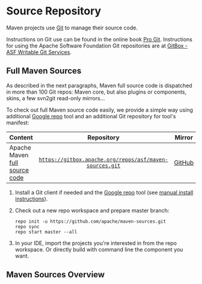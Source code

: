 <!--
Licensed to the Apache Software Foundation (ASF) under one
or more contributor license agreements.  See the NOTICE file
distributed with this work for additional information
regarding copyright ownership.  The ASF licenses this file
to you under the Apache License, Version 2.0 (the
"License"); you may not use this file except in compliance
with the License.  You may obtain a copy of the License at

http://www.apache.org/licenses/LICENSE-2.0

Unless required by applicable law or agreed to in writing,
software distributed under the License is distributed on an
"AS IS" BASIS, WITHOUT WARRANTIES OR CONDITIONS OF ANY
KIND, either express or implied.  See the License for the
specific language governing permissions and limitations
under the License.
-->

<head>
<meta name="author" content="Benjamin Bentmann" />
<title>Source Repository</title>
</head>

# Source Repository

Maven projects use [Git](http://git-scm.com/) to manage their source code.

Instructions on Git use can be found in the online book [Pro Git](http://git-scm.com/book/).
Instructions for using the Apache Software Foundation Git repositories are
at [GitBox - ASF Writable Git Services](https://git-wip-us.apache.org).

## Full Maven Sources

As described in the next paragraphs, Maven full source code is dispatched in more than 100 Git repos: Maven core, but
also plugins or components, skins, a few svn2git read-only mirrors...

To check out full Maven source code easily, we provide a simple way using
additional [Google repo](https://android.googlesource.com/tools/repo) tool and an additional Git repository for tool's
manifest:

| Content                                                                                          |                                                    Repository                                                    |                       Mirror                       |
|:-------------------------------------------------------------------------------------------------|:----------------------------------------------------------------------------------------------------------------:|:--------------------------------------------------:|
| Apache Maven [full source code](https://github.com/apache/maven-sources/blob/master/default.xml) | [`https://gitbox.apache.org/repos/asf/maven-sources.git`](https://gitbox.apache.org/repos/asf/maven-sources.git) | [GitHub](https://github.com/apache/maven-sources/) |

1. Install a Git client if needed and the [Google repo](https://android.googlesource.com/tools/repo) tool
   (see [manual install instructions](https://android.googlesource.com/tools/repo#install)).
2. Check out a new repo workspace and prepare master branch:

   ```
   repo init -u https://github.com/apache/maven-sources.git
   repo sync
   repo start master --all
   ```
3. In your IDE, import the projects you're interested in from the repo workspace.
   Or directly build with command line the component you want.

## Maven Sources Overview

<p>
   <object type="image/svg+xml" data="maven-sources/site.svg"/>
</p>
<p>
   <object type="image/svg+xml" data="maven-sources/core.svg"/>
</p>
<p>
   <object type="image/svg+xml" data="maven-sources/plugins.svg"/>
</p>
<p>
   <object type="image/svg+xml" data="maven-sources/doxia.svg"/>
</p>
<p>
   <object type="image/svg+xml" data="maven-sources/misc.svg"/>
</p>
<p>
   <object type="image/svg+xml" data="maven-sources/shared.svg"/>
</p>
<p>
   <object type="image/svg+xml" data="maven-sources/plexus.svg"/>
</p>

Each component has its own Jira project or component for issue tracking: see
the [Issue Management report](/issue-management.html) to get a summary.

## Maven Site

The sources for this site are available in a distinct Git repository.

| Content                |                                                 Repository                                                 | Mirror                                          |                            Issues                             |
|:-----------------------|:----------------------------------------------------------------------------------------------------------:|:------------------------------------------------|:-------------------------------------------------------------:|
| [Apache Maven Site](/) | [`https://gitbox.apache.org/repos/asf/maven-site.git`](https://gitbox.apache.org/repos/asf/maven-site.git) | [GitHub](https://github.com/apache/maven-site/) | [GitHub Issues](https://github.com/apache/maven-site/issues/) |

*Note*: If you want to submit small site amendments, for example correct a spelling mistake, you don't have to install Git locally.
You can simply hit the "Edit" ![Edit button](../images/accessories-text-editor.png "Edit button") button after the page's title in the breadcrumb section on the top of the page.
This will open the page's source file on GitHub, where you can edit it and easily open a pull request containing your change.

## Maven Core

The Git repository for [Maven](/ref/current/) contains a master branch which is the current development version.
There is also a branch for maven-2.2.X or maven-3.0.x.
In addition, the [integration tests for the Maven core](/core-its/) have their own repository.

| Content                                                                        | Repository                                                                                                                                   |                              Mirror                              |                                Issues                                |
|:-------------------------------------------------------------------------------|:---------------------------------------------------------------------------------------------------------------------------------------------|:----------------------------------------------------------------:|:--------------------------------------------------------------------:|
| [Apache Maven](/ref/current/)                                                  | [`https://gitbox.apache.org/repos/asf/maven.git`](https://gitbox.apache.org/repos/asf/maven.git)                                             |            [GitHub](https://github.com/apache/maven/)            |       [JIRA MNG](https://issues.apache.org/jira/projects/MNG/)       |
| [Apache Maven Core ITs](/core-its/)                                            | [`https://gitbox.apache.org/repos/asf/maven-integration-testing.git`](https://gitbox.apache.org/repos/asf/maven-integration-testing.git)     |  [GitHub](https://github.com/apache/maven-integration-testing/)  |                                 N/A                                  |
| [Apache Maven Build Cache Extension](/extensions/maven-build-cache-extension/) | [`https://gitbox.apache.org/repos/asf/maven-build-cache-extension.git`](https://gitbox.apache.org/repos/asf/maven-build-cache-extension.git) | [GitHub](https://github.com/apache/maven-build-cache-extension/) |   [JIRA MNG](https://issues.apache.org/jira/projects/MBUILDCACHE/)   |
| [Apache Maven Daemon](https://github.com/apache/maven-mvnd)                    | [`https://gitbox.apache.org/repos/asf/maven-mvnd.git`](https://gitbox.apache.org/repos/asf/maven-mvnd.git)                                   |         [GitHub](https://github.com/apache/maven-mvnd/)          |     [GitHub Issues](https://github.com/apache/maven-mvnd/issues)     |
| [Apache Maven Resolver](/resolver/)                                            | [`https://gitbox.apache.org/repos/asf/maven-resolver.git`](https://gitbox.apache.org/repos/asf/maven-resolver.git)                           |       [GitHub](https://github.com/apache/maven-resolver/)        | [JIRA MRESOLVER](https://issues.apache.org/jira/projects/MRESOLVER/) |
| [Apache Maven Resolver Ant Tasks](/resolver-ant-tasks/)                        | [`https://gitbox.apache.org/repos/asf/maven-resolver-ant-tasks.git`](https://gitbox.apache.org/repos/asf/maven-resolver-ant-tasks.git)       |  [GitHub](https://github.com/apache/maven-resolver-ant-tasks/)   | [JIRA MRESOLVER](https://issues.apache.org/jira/projects/MRESOLVER/) |
| [Apache Maven Wrapper](/wrapper/)                                              | [`https://gitbox.apache.org/repos/asf/maven-wrapper.git`](https://gitbox.apache.org/repos/asf/maven-wrapper.git)                             |        [GitHub](https://github.com/apache/maven-wrapper/)        |    [JIRA MNG](https://issues.apache.org/jira/projects/MWRAPPER/)     |

## Other Components

The source repositories for the various plugins are in Git, listed in the documentation of the respective plugin,
reachable via the [plugin index](/plugins/index.html).
There are also many shared components and subsystems with their own source repositories, mainly in Git, some in
Subversion.

### Components in Git

The components in Git are shown in the following table.

| Content                                                                                                                             | Repository                                                                                                                             |                            Mirror                             |                                 Issues                                  |
|:------------------------------------------------------------------------------------------------------------------------------------|:---------------------------------------------------------------------------------------------------------------------------------------|:-------------------------------------------------------------:|:-----------------------------------------------------------------------:|
| [Apache Maven Archetype](/archetype/)                                                                                               | [`https://gitbox.apache.org/repos/asf/maven-archetype.git`](https://gitbox.apache.org/repos/asf/maven-archetype.git)                   |     [GitHub](https://github.com/apache/maven-archetype/)      |    [GitHub Issues](https://github.com/apache/maven-archetype/issues)    |
| [Apache Maven Archetypes](/archetypes/)                                                                                             | [`https://gitbox.apache.org/repos/asf/maven-archetypes.git`](https://gitbox.apache.org/repos/asf/maven-archetypes.git)                 |     [GitHub](https://github.com/apache/maven-archetypes/)     | [JIRA MARCHETYPES](https://issues.apache.org/jira/projects/MARCHETYPES) |
| [Apache Maven Artifact Resolver](/resolver/)                                                                                        | [`https://gitbox.apache.org/repos/asf/maven-resolver.git`](https://gitbox.apache.org/repos/asf/maven-resolver.git)                     |      [GitHub](https://github.com/apache/maven-resolver/)      |  [JIRA MRESOLVER](https://issues.apache.org/jira/projects/MRESOLVER/)   |
| [Apache Maven Artifact Resolver Ant Tasks](/resolver-ant-tasks/)                                                                    | [`https://gitbox.apache.org/repos/asf/maven-resolver-ant-tasks.git`](https://gitbox.apache.org/repos/asf/maven-resolver-ant-tasks.git) | [GitHub](https://github.com/apache/maven-resolver-ant-tasks/) |  [JIRA MRESOLVER](https://issues.apache.org/jira/projects/MRESOLVER/)   |
| [Apache Maven Distribution Checking Tool](https://ci-maven.apache.org/job/Maven/job/maven-box/job/maven-dist-tool/job/master/site/) | [`https://gitbox.apache.org/repos/asf/maven-dist-tool.git`](https://gitbox.apache.org/repos/asf/maven-dist-tool.git)                   |     [GitHub](https://github.com/apache/maven-dist-tool/)      |    [GitHub Issues](https://github.com/apache/maven-dist-tool/issues)    |
| [Apache Maven Enforcer](/enforcer/)                                                                                                 | [`https://gitbox.apache.org/repos/asf/maven-enforcer.git`](https://gitbox.apache.org/repos/asf/maven-enforcer.git)                     |      [GitHub](https://github.com/apache/maven-enforcer/)      |  [JIRA MENFORCER](https://issues.apache.org/jira/projects/MENFORCER/)   |
| [Apache Maven JXR](/jxr/)                                                                                                           | [`https://gitbox.apache.org/repos/asf/maven-jxr.git`](https://gitbox.apache.org/repos/asf/maven-jxr.git)                               |        [GitHub](https://github.com/apache/maven-jxr/)         |        [JIRA JXR](https://issues.apache.org/jira/projects/JXR/)         |
| [Apache Maven Indexer](/maven-indexer/)                                                                                             | [`https://gitbox.apache.org/repos/asf/maven-indexer.git`](https://gitbox.apache.org/repos/asf/maven-indexer.git)                       |      [GitHub](https://github.com/apache/maven-indexer/)       |   [JIRA MINDEXER](https://issues.apache.org/jira/projects/MINDEXER/)    |
| [Apache Maven Plugin Testing](/plugin-testing/)                                                                                     | [`https://gitbox.apache.org/repos/asf/maven-plugin-testing.git`](https://gitbox.apache.org/repos/asf/maven-plugin-testing.git)         |   [GitHub](https://github.com/apache/maven-plugin-testing/)   | [GitHub Issues](https://github.com/apache/maven-plugin-testing/issues)  |
| [Apache Maven Plugin Tools](/plugin-tools/)                                                                                         | [`https://gitbox.apache.org/repos/asf/maven-plugin-tools.git`](https://gitbox.apache.org/repos/asf/maven-plugin-tools.git)             |    [GitHub](https://github.com/apache/maven-plugin-tools/)    |    [JIRA MPLUGIN](https://issues.apache.org/jira/projects/MPLUGIN/)     |
| [Apache Maven Release](/maven-release/) (Release api and plugin)                                                                    | [`https://gitbox.apache.org/repos/asf/maven-release.git`](https://gitbox.apache.org/repos/asf/maven-release.git)                       |      [GitHub](https://github.com/apache/maven-release/)       |   [JIRA MRELEASE](https://issues.apache.org/jira/projects/MRELEASE/)    |
| [Apache Maven SCM](/scm/)                                                                                                           | [`https://gitbox.apache.org/repos/asf/maven-scm.git`](https://gitbox.apache.org/repos/asf/maven-scm.git)                               |        [GitHub](https://github.com/apache/maven-scm/)         |        [JIRA SCM](https://issues.apache.org/jira/projects/SCM/)         |
| [Apache Maven Surefire](/surefire/)                                                                                                 | [`https://gitbox.apache.org/repos/asf/maven-surefire.git`](https://gitbox.apache.org/repos/asf/maven-surefire.git)                     |      [GitHub](https://github.com/apache/maven-surefire/)      |    [GitHub Issues](https://github.com/apache/maven-surefire/issues)     |
| [Apache Maven Wagon](/wagon/)                                                                                                       | [`https://gitbox.apache.org/repos/asf/maven-wagon.git`](https://gitbox.apache.org/repos/asf/maven-wagon.git)                           |       [GitHub](https://github.com/apache/maven-wagon/)        |      [JIRA WAGON](https://issues.apache.org/jira/projects/WAGON/)       |

#### Plugins

| Content                                                                                 | Repository                                                                                                                                               |                                 Mirror                                 |                                       Issues                                        |
|:----------------------------------------------------------------------------------------|:---------------------------------------------------------------------------------------------------------------------------------------------------------|:----------------------------------------------------------------------:|:-----------------------------------------------------------------------------------:|
| [Apache Maven ACR Plugin](/plugins/maven-acr-plugin/)                                   | [`https://gitbox.apache.org/repos/asf/maven-acr-plugin.git`](https://gitbox.apache.org/repos/asf/maven-acr-plugin.git)                                   |         [GitHub](https://github.com/apache/maven-acr-plugin/)          |         [GitHub Issues](https://github.com/apache/maven-acr-plugin/issues)          |
| [Apache Maven AntRun Plugin](/plugins/maven-antrun-plugin/)                             | [`https://gitbox.apache.org/repos/asf/maven-antrun-plugin.git`](https://gitbox.apache.org/repos/asf/maven-antrun-plugin.git)                             |        [GitHub](https://github.com/apache/maven-antrun-plugin/)        |           [JIRA MANTRUN](https://issues.apache.org/jira/projects/MANTRUN)           |
| [Apache Maven Assembly Plugin](/plugins/maven-assembly-plugin/)                         | [`https://gitbox.apache.org/repos/asf/maven-assembly-plugin.git`](https://gitbox.apache.org/repos/asf/maven-assembly-plugin.git)                         |       [GitHub](https://github.com/apache/maven-assembly-plugin/)       |         [JIRA MASSEMBLY](https://issues.apache.org/jira/projects/MASSEMBLY)         |
| [Apache Maven Changelog Plugin](/plugins/maven-changelog-plugin/)                       | [`https://gitbox.apache.org/repos/asf/maven-changelog-plugin.git`](https://gitbox.apache.org/repos/asf/maven-changelog-plugin.git)                       |      [GitHub](https://github.com/apache/maven-changelog-plugin/)       |      [GitHub Issues](https://github.com/apache/maven-changelog-plugin/issues)       |
| [Apache Maven Changes Plugin](/plugins/maven-changes-plugin/)                           | [`https://gitbox.apache.org/repos/asf/maven-changes-plugin.git`](https://gitbox.apache.org/repos/asf/maven-changes-plugin.git)                           |       [GitHub](https://github.com/apache/maven-changes-plugin/)        |       [GitHub Issues](https://github.com/apache/maven-changes-plugin/issues)        |
| [Apache Maven Checkstyle Plugin](/plugins/maven-checkstyle-plugin/)                     | [`https://gitbox.apache.org/repos/asf/maven-checkstyle-plugin.git`](https://gitbox.apache.org/repos/asf/maven-checkstyle-plugin.git)                     |      [GitHub](https://github.com/apache/maven-checkstyle-plugin/)      |      [GitHub Issues](https://github.com/apache/maven-checkstyle-plugin/issues)      |
| [Apache Maven Clean Plugin](/plugins/maven-clean-plugin/)                               | [`https://gitbox.apache.org/repos/asf/maven-clean-plugin.git`](https://gitbox.apache.org/repos/asf/maven-clean-plugin.git)                               |        [GitHub](https://github.com/apache/maven-clean-plugin/)         |        [GitHub Issues](https://github.com/apache/maven-clean-plugin/issues)         |
| [Apache Maven Compiler Plugin](/plugins/maven-compiler-plugin/)                         | [`https://gitbox.apache.org/repos/asf/maven-compiler-plugin.git`](https://gitbox.apache.org/repos/asf/maven-compiler-plugin.git)                         |       [GitHub](https://github.com/apache/maven-compiler-plugin/)       |       [GitHub Issues](https://github.com/apache/maven-compiler-plugin/issues)       |
| [Apache Maven Dependency Plugin](/plugins/maven-dependency-plugin/)                     | [`https://gitbox.apache.org/repos/asf/maven-dependency-plugin.git`](https://gitbox.apache.org/repos/asf/maven-dependency-plugin.git)                     |      [GitHub](https://github.com/apache/maven-dependency-plugin/)      |      [GitHub Issues](https://github.com/apache/maven-dependency-plugin/issues)      |
| [Apache Maven Deploy Plugin](/plugins/maven-deploy-plugin/)                             | [`https://gitbox.apache.org/repos/asf/maven-deploy-plugin.git`](https://gitbox.apache.org/repos/asf/maven-deploy-plugin.git)                             |        [GitHub](https://github.com/apache/maven-deploy-plugin/)        |        [GitHub Issues](https://github.com/apache/maven-deploy-plugin/issues)        |
| [Apache Maven DOAP Plugin](/plugins/maven-doap-plugin/)                                 | [`https://gitbox.apache.org/repos/asf/maven-doap-plugin.git`](https://gitbox.apache.org/repos/asf/maven-doap-plugin.git)                                 |         [GitHub](https://github.com/apache/maven-doap-plugin/)         |         [GitHub Issues](https://github.com/apache/maven-doap-plugin/issues)         |
| [Apache Maven EAR Plugin](/plugins/maven-ear-plugin/)                                   | [`https://gitbox.apache.org/repos/asf/maven-ear-plugin.git`](https://gitbox.apache.org/repos/asf/maven-ear-plugin.git)                                   |         [GitHub](https://github.com/apache/maven-ear-plugin/)          |         [GitHub Issues](https://github.com/apache/maven-ear-plugin/issues)          |
| [Apache Maven EJB Plugin](/plugins/maven-ejb-plugin/)                                   | [`https://gitbox.apache.org/repos/asf/maven-ejb-plugin.git`](https://gitbox.apache.org/repos/asf/maven-ejb-plugin.git)                                   |         [GitHub](https://github.com/apache/maven-ejb-plugin/)          |         [GitHub Issues](https://github.com/apache/maven-ejb-plugin/issues)          |
| [Apache Maven GPG Plugin](/plugins/maven-gpg-plugin/)                                   | [`https://gitbox.apache.org/repos/asf/maven-gpg-plugin.git`](https://gitbox.apache.org/repos/asf/maven-gpg-plugin.git)                                   |         [GitHub](https://github.com/apache/maven-gpg-plugin/)          |              [JIRA MGPG](https://issues.apache.org/jira/projects/MGPG)              |
| [Apache Maven Help Plugin](/plugins/maven-help-plugin/)                                 | [`https://gitbox.apache.org/repos/asf/maven-help-plugin.git`](https://gitbox.apache.org/repos/asf/maven-help-plugin.git)                                 |         [GitHub](https://github.com/apache/maven-help-plugin/)         |               [JIRA MPH](https://issues.apache.org/jira/projects/MPH)               |
| [Apache Maven Install Plugin](/plugins/maven-install-plugin/)                           | [`https://gitbox.apache.org/repos/asf/maven-install-plugin.git`](https://gitbox.apache.org/repos/asf/maven-install-plugin.git)                           |       [GitHub](https://github.com/apache/maven-install-plugin/)        |       [GitHub Issues](https://github.com/apache/maven-install-plugin/isuess)        |
| [Apache Maven Invoker Plugin](/plugins/maven-invoker-plugin/)                           | [`https://gitbox.apache.org/repos/asf/maven-invoker-plugin.git`](https://gitbox.apache.org/repos/asf/maven-invoker-plugin.git)                           |       [GitHub](https://github.com/apache/maven-invoker-plugin/)        |          [JIRA MINVOKER](https://issues.apache.org/jira/projects/MINVOKER)          |
| [Apache Maven JAR Plugin](/plugins/maven-jar-plugin/)                                   | [`https://gitbox.apache.org/repos/asf/maven-jar-plugin.git`](https://gitbox.apache.org/repos/asf/maven-jar-plugin.git)                                   |         [GitHub](https://github.com/apache/maven-jar-plugin/)          |         [GitHub Issues](https://github.com/apache/maven-jar-plugin/issues)          |
| [Apache Maven Jarsigner Plugin](/plugins/maven-jarsigner-plugin/)                       | [`https://gitbox.apache.org/repos/asf/maven-jarsigner-plugin.git`](https://gitbox.apache.org/repos/asf/maven-jarsigner-plugin.git)                       |      [GitHub](https://github.com/apache/maven-jarsigner-plugin/)       |        [JIRA MJARSIGNER](https://issues.apache.org/jira/projects/MJARSIGNER)        |
| [Apache Maven Javadoc Plugin](/plugins/maven-javadoc-plugin/)                           | [`https://gitbox.apache.org/repos/asf/maven-javadoc-plugin.git`](https://gitbox.apache.org/repos/asf/maven-javadoc-plugin.git)                           |       [GitHub](https://github.com/apache/maven-javadoc-plugin/)        |       [GitHub Issues](https://github.com/apache/maven-javadoc-plugin/issues)        |
| [Apache Maven JDepRScan Plugin](/plugins/maven-jdeprscan-plugin/)                       | [`https://gitbox.apache.org/repos/asf/maven-jdeprscan-plugin.git`](https://gitbox.apache.org/repos/asf/maven-jdeprscan-plugin.git)                       |      [GitHub](https://github.com/apache/maven-jdeprscan-plugin/)       |        [JIRA MJDEPRSCAN](https://issues.apache.org/jira/projects/MJDEPRSCAN)        |
| [Apache Maven JDeps Plugin](/plugins/maven-jdeps-plugin/)                               | [`https://gitbox.apache.org/repos/asf/maven-jdeps-plugin.git`](https://gitbox.apache.org/repos/asf/maven-jdeps-plugin.git)                               |        [GitHub](https://github.com/apache/maven-jdeps-plugin/)         |            [JIRA MJDEPS](https://issues.apache.org/jira/projects/MJDEPS)            |
| [Apache Maven JLink Plugin](/plugins/maven-jlink-plugin/)                               | [`https://gitbox.apache.org/repos/asf/maven-jlink-plugin.git`](https://gitbox.apache.org/repos/asf/maven-jlink-plugin.git)                               |        [GitHub](https://github.com/apache/maven-jlink-plugin/)         |        [GitHub Issues](https://github.com/apache/maven-jlink-plugin/issues)         |
| [Apache Maven JMod Plugin](/plugins/maven-jmod-plugin/)                                 | [`https://gitbox.apache.org/repos/asf/maven-jmod-plugin.git`](https://gitbox.apache.org/repos/asf/maven-jmod-plugin.git)                                 |         [GitHub](https://github.com/apache/maven-jmod-plugin/)         |         [GitHub Issues](https://github.com/apache/maven-jmod-plugin/issues)         |
| [Apache Maven Linkcheck Plugin](/plugins/maven-linkcheck-plugin/)                       | [`https://gitbox.apache.org/repos/asf/maven-linkcheck-plugin.git`](https://gitbox.apache.org/repos/asf/maven-linkcheck-plugin.git)                       |      [GitHub](https://github.com/apache/maven-linkcheck-plugin/)       |        [JIRA MLINKCHECK](https://issues.apache.org/jira/projects/MLINKCHECK)        |
| [Apache Maven PMD Plugin](/plugins/maven-pmd-plugin/)                                   | [`https://gitbox.apache.org/repos/asf/maven-pmd-plugin.git`](https://gitbox.apache.org/repos/asf/maven-pmd-plugin.git)                                   |         [GitHub](https://github.com/apache/maven-pmd-plugin/)          |         [GitHub Issues](https://github.com/apache/maven-pmd-plugin/issues)          |
| [Apache Maven Project Info Reports Plugin](/plugins/maven-project-info-reports-plugin/) | [`https://gitbox.apache.org/repos/asf/maven-project-info-reports-plugin.git`](https://gitbox.apache.org/repos/asf/maven-project-info-reports-plugin.git) | [GitHub](https://github.com/apache/maven-project-info-reports-plugin/) | [GitHub Issues](https://github.com/apache/maven-project-info-reports-plugin/issues) |
| [Apache Maven RAR Plugin](/plugins/maven-rar-plugin/)                                   | [`https://gitbox.apache.org/repos/asf/maven-rar-plugin.git`](https://gitbox.apache.org/repos/asf/maven-rar-plugin.git)                                   |         [GitHub](https://github.com/apache/maven-rar-plugin/)          |         [GitHub Issues](https://github.com/apache/maven-rar-plugin/issues)          |
| [Apache Maven Remote Resources Plugin](/plugins/maven-remote-resources-plugin/)         | [`https://gitbox.apache.org/repos/asf/maven-remote-resources-plugin.git`](https://gitbox.apache.org/repos/asf/maven-remote-resources-plugin.git)         |   [GitHub](https://github.com/apache/maven-remote-resources-plugin/)   |       [JIRA MRRESOURCES](https://issues.apache.org/jira/projects/MRRESOURCES)       |
| [Apache Maven Resources Plugin](/plugins/maven-resources-plugin/)                       | [`https://gitbox.apache.org/repos/asf/maven-resources-plugin.git`](https://gitbox.apache.org/repos/asf/maven-resources-plugin.git)                       |      [GitHub](https://github.com/apache/maven-resources-plugin/)       |      [GitHub Issues](https://github.com/apache/maven-resources-plugin/issues)       |
| [Apache Maven SCM Publish Plugin](/plugins/maven-scm-publish-plugin/)                   | [`https://gitbox.apache.org/repos/asf/maven-scm-publish-plugin.git`](https://gitbox.apache.org/repos/asf/maven-scm-publish-plugin.git)                   |     [GitHub](https://github.com/apache/maven-scm-publish-plugin/)      |               [JIRA SCM](https://issues.apache.org/jira/projects/SCM)               |
| [Apache Maven Scripting Plugin](/plugins/maven-scripting-plugin/)                       | [`https://gitbox.apache.org/repos/asf/maven-scripting-plugin.git`](https://gitbox.apache.org/repos/asf/maven-scripting-plugin.git)                       |      [GitHub](https://github.com/apache/maven-scripting-plugin/)       |        [JIRA MSCRIPTING](https://issues.apache.org/jira/projects/MSCRIPTING)        |
| [Apache Maven Shade Plugin](/plugins/maven-shade-plugin/)                               | [`https://gitbox.apache.org/repos/asf/maven-shade-plugin.git`](https://gitbox.apache.org/repos/asf/maven-shade-plugin.git)                               |        [GitHub](https://github.com/apache/maven-shade-plugin/)         |        [GitHub Issues](https://github.com/apache/maven-shade-plugin/issues)         |
| [Apache Maven Site Plugin](/plugins/maven-site-plugin/)                                 | [`https://gitbox.apache.org/repos/asf/maven-site-plugin.git`](https://gitbox.apache.org/repos/asf/maven-site-plugin.git)                                 |         [GitHub](https://github.com/apache/maven-site-plugin/)         |         [GitHub Issues](https://github.com/apache/maven-site-plugin/issues)         |
| [Apache Maven Source Plugin](/plugins/maven-source-plugin/)                             | [`https://gitbox.apache.org/repos/asf/maven-source-plugin.git`](https://gitbox.apache.org/repos/asf/maven-source-plugin.git)                             |        [GitHub](https://github.com/apache/maven-source-plugin/)        |        [GitHub Issues](https://github.com/apache/maven-source-plugin/issues)        |
| [Apache Maven Stage Plugin](/plugins/maven-stage-plugin/)                               | [`https://gitbox.apache.org/repos/asf/maven-stage-plugin.git`](https://gitbox.apache.org/repos/asf/maven-stage-plugin.git)                               |        [GitHub](https://github.com/apache/maven-stage-plugin/)         |            [JIRA MSTAGE](https://issues.apache.org/jira/projects/MSTAGE)            |
| [Apache Maven Toolchains Plugin](/plugins/maven-toolchains-plugin/)                     | [`https://gitbox.apache.org/repos/asf/maven-toolchains-plugin.git`](https://gitbox.apache.org/repos/asf/maven-toolchains-plugin.git)                     |      [GitHub](https://github.com/apache/maven-toolchains-plugin/)      |       [JIRA MTOOLCHAINS](https://issues.apache.org/jira/projects/MTOOLCHAINS)       |
| [Apache Maven Verifier Plugin](/plugins/maven-verifier-plugin/)                         | [`https://gitbox.apache.org/repos/asf/maven-verifier-plugin.git`](https://gitbox.apache.org/repos/asf/maven-verifier-plugin.git)                         |       [GitHub](https://github.com/apache/maven-verifier-plugin/)       |       [GitHub Issues](https://github.com/apache/maven-verifier-plugin/issues)       |
| [Apache Maven WAR Plugin](/plugins/maven-war-plugin/)                                   | [`https://gitbox.apache.org/repos/asf/maven-war-plugin.git`](https://gitbox.apache.org/repos/asf/maven-war-plugin.git)                                   |         [GitHub](https://github.com/apache/maven-war-plugin/)          |         [GitHub Issues](https://github.com/apache/maven-war-plugin/issues)          |

#### Parent POMs

| Content                                              | Repository                                                                                                                         |                           Mirror                            |                                  Issues                                  |
|:-----------------------------------------------------|:-----------------------------------------------------------------------------------------------------------------------------------|:-----------------------------------------------------------:|:------------------------------------------------------------------------:|
| [Apache Parent POM](/pom/asf/)                       | [`https://gitbox.apache.org/repos/asf/maven-apache-parent.git`](https://gitbox.apache.org/repos/asf/maven-apache-parent.git)       |  [GitHub](https://github.com/apache/maven-apache-parent/)   |  [GitHub Issues](https://github.com/apache/maven-apache-parent/issues)   |
| [Apache Maven Parent POMs](/pom/maven/)              | [`https://gitbox.apache.org/repos/asf/maven-parent.git`](https://gitbox.apache.org/repos/asf/maven-parent.git)                     |      [GitHub](https://github.com/apache/maven-parent/)      |      [GitHub Issues](https://github.com/apache/maven-parent/issues)      |
| [Apache Resource Bundles](/apache-resource-bundles/) | [`https://gitbox.apache.org/repos/asf/maven-apache-resources.git`](https://gitbox.apache.org/repos/asf/maven-apache-resources.git) | [GitHub](https://github.com/apache/maven-apache-resources/) | [GitHub Issues](https://github.com/apache/maven-apache-resources/issues) |

#### Shared Components

| Content                                                                       | Repository                                                                                                                                       |                               Mirror                               |                                   Issues                                    |
|:------------------------------------------------------------------------------|:-------------------------------------------------------------------------------------------------------------------------------------------------|:------------------------------------------------------------------:|:---------------------------------------------------------------------------:|
| [Apache Maven Archiver](/shared/maven-archiver/)                              | [`https://gitbox.apache.org/repos/asf/maven-archiver.git`](https://gitbox.apache.org/repos/asf/maven-archiver.git)                               |        [GitHub](https://github.com/apache/maven-archiver/)         |       [JIRA MSHARED](https://issues.apache.org/jira/projects/MSHARED)       |
| [Apache Maven Artifact Resolver](/shared/maven-artifact-resolver/)            | [`https://gitbox.apache.org/repos/asf/maven-artifact-resolver.git`](https://gitbox.apache.org/repos/asf/maven-artifact-resolver.git)             |    [GitHub](https://github.com/apache/maven-artifact-resolver/)    |     [JIRA MRESOLVER](https://issues.apache.org/jira/projects/MRESOLVER)     |
| [Apache Maven Artifact Transfer](/shared/maven-artifact-transfer/)            | [`https://gitbox.apache.org/repos/asf/maven-artifact-transfer.git`](https://gitbox.apache.org/repos/asf/maven-artifact-transfer.git)             |    [GitHub](https://github.com/apache/maven-artifact-transfer/)    |       [JIRA MSHARED](https://issues.apache.org/jira/projects/MSHARED)       |
| [Apache MavenCommon Artifact Filters](/shared/maven-common-artifact-filters/) | [`https://gitbox.apache.org/repos/asf/maven-common-artifact-filters.git`](https://gitbox.apache.org/repos/asf/maven-common-artifact-filters.git) | [GitHub](https://github.com/apache/maven-common-artifact-filters/) |       [JIRA MSHARED](https://issues.apache.org/jira/projects/MSHARED)       |
| [Apache Maven Dependency Analyzer](/shared/maven-dependency-analyzer/)        | [`https://gitbox.apache.org/repos/asf/maven-dependency-analyzer.git`](https://gitbox.apache.org/repos/asf/maven-dependency-analyzer.git)         |   [GitHub](https://github.com/apache/maven-dependency-analyzer/)   | [GitHub Issues](https://github.com/apache/maven-dependency-analyzer/issues) |
| [Apache Maven Dependency Tree](/shared/maven-dependency-tree/)                | [`https://gitbox.apache.org/repos/asf/maven-dependency-tree.git`](https://gitbox.apache.org/repos/asf/maven-dependency-tree.git)                 |     [GitHub](https://github.com/apache/maven-dependency-tree/)     |       [JIRA MSHARED](https://issues.apache.org/jira/projects/MSHARED)       |
| [Apache Maven Filtering](/shared/maven-filtering/)                            | [`https://gitbox.apache.org/repos/asf/maven-filtering.git`](https://gitbox.apache.org/repos/asf/maven-filtering.git)                             |        [GitHub](https://github.com/apache/maven-filtering/)        |       [JIRA MSHARED](https://issues.apache.org/jira/projects/MSHARED)       |
| [Apache Maven Invoker](/shared/maven-invoker/)                                | [`https://gitbox.apache.org/repos/asf/maven-invoker.git`](https://gitbox.apache.org/repos/asf/maven-invoker.git)                                 |         [GitHub](https://github.com/apache/maven-invoker/)         |       [JIRA MSHARED](https://issues.apache.org/jira/projects/MSHARED)       |
| [Apache Maven Jarsigner](/shared/maven-jarsigner/)                            | [`https://gitbox.apache.org/repos/asf/maven-jarsigner.git`](https://gitbox.apache.org/repos/asf/maven-jarsigner.git)                             |        [GitHub](https://github.com/apache/maven-jarsigner/)        |       [JIRA MSHARED](https://issues.apache.org/jira/projects/MSHARED)       |
| [Apache Maven Mapping](/shared/maven-mapping/)                                | [`https://gitbox.apache.org/repos/asf/maven-mapping.git`](https://gitbox.apache.org/repos/asf/maven-mapping.git)                                 |         [GitHub](https://github.com/apache/maven-mapping/)         |       [JIRA MSHARED](https://issues.apache.org/jira/projects/MSHARED)       |
| [Apache Maven Project Utils](/shared/maven-project-utils/)                    | [`https://gitbox.apache.org/repos/asf/maven-project-utils.git`](https://gitbox.apache.org/repos/asf/maven-project-utils.git)                     |      [GitHub](https://github.com/apache/maven-project-utils/)      |       [JIRA MSHARED](https://issues.apache.org/jira/projects/MSHARED)       |
| [Apache Maven Reporting API](/shared/maven-reporting-api/)                    | [`https://gitbox.apache.org/repos/asf/maven-reporting-api.git`](https://gitbox.apache.org/repos/asf/maven-reporting-api.git)                     |      [GitHub](https://github.com/apache/maven-reporting-api/)      |       [JIRA MSHARED](https://issues.apache.org/jira/projects/MSHARED)       |
| [Apache Maven Reporting Executor](/shared/maven-reporting-exec/)              | [`https://gitbox.apache.org/repos/asf/maven-reporting-exec.git`](https://gitbox.apache.org/repos/asf/maven-reporting-exec.git)                   |     [GitHub](https://github.com/apache/maven-reporting-exec/)      |       [JIRA MSHARED](https://issues.apache.org/jira/projects/MSHARED)       |
| [Apache Maven Reporting Implementation](/shared/maven-reporting-impl/)        | [`https://gitbox.apache.org/repos/asf/maven-reporting-impl.git`](https://gitbox.apache.org/repos/asf/maven-reporting-impl.git)                   |     [GitHub](https://github.com/apache/maven-reporting-impl/)      |       [JIRA MSHARED](https://issues.apache.org/jira/projects/MSHARED)       |
| [Apache Maven Script Interpreter](/shared/maven-script-interpreter/)          | [`https://gitbox.apache.org/repos/asf/maven-script-interpreter.git`](https://gitbox.apache.org/repos/asf/maven-script-interpreter.git)           |   [GitHub](https://github.com/apache/maven-script-interpreter/)    |       [JIRA MSHARED](https://issues.apache.org/jira/projects/MSHARED)       |
| [Apache Maven Shared Incremental](/shared/maven-shared-incremental/)          | [`https://gitbox.apache.org/repos/asf/maven-shared-incremental.git`](https://gitbox.apache.org/repos/asf/maven-shared-incremental.git)           |   [GitHub](https://github.com/apache/maven-shared-incremental/)    |       [JIRA MSHARED](https://issues.apache.org/jira/projects/MSHARED)       |
| [Apache Maven Shared IO](/shared/maven-shared-io/)                            | [`https://gitbox.apache.org/repos/asf/maven-shared-io.git`](https://gitbox.apache.org/repos/asf/maven-shared-io.git)                             |        [GitHub](https://github.com/apache/maven-shared-io/)        |       [JIRA MSHARED](https://issues.apache.org/jira/projects/MSHARED)       |
| [Apache Maven Shared Jar](/shared/maven-shared-jar/)                          | [`https://gitbox.apache.org/repos/asf/maven-shared-jar.git`](https://gitbox.apache.org/repos/asf/maven-shared-jar.git)                           |       [GitHub](https://github.com/apache/maven-shared-jar/)        |       [JIRA MSHARED](https://issues.apache.org/jira/projects/MSHARED)       |
| [Apache Maven Shared Resources](/shared/maven-shared-resources/)              | [`https://gitbox.apache.org/repos/asf/maven-shared-resources.git`](https://gitbox.apache.org/repos/asf/maven-shared-resources.git)               |    [GitHub](https://github.com/apache/maven-shared-resources/)     |  [GitHub Isuess](https://github.com/apache/maven-shared-resources/issues)   |
| [Apache Maven Shared Utils](/shared/maven-shared-utils/)                      | [`https://gitbox.apache.org/repos/asf/maven-shared-utils.git`](https://gitbox.apache.org/repos/asf/maven-shared-utils.git)                       |      [GitHub](https://github.com/apache/maven-shared-utils/)       |       [JIRA MSHARED](https://issues.apache.org/jira/projects/MSHARED)       |
| [Apache Maven Verifier](/shared/maven-verifier/)                              | [`https://gitbox.apache.org/repos/asf/maven-verifier.git`](https://gitbox.apache.org/repos/asf/maven-verifier.git)                               |        [GitHub](https://github.com/apache/maven-verifier/)         |       [JIRA MSHARED](https://issues.apache.org/jira/projects/MSHARED)       |

#### Shared Components

| Content                                                 | Repository                                                                                                                 |                         Mirror                          |                               Issues                                |
|:--------------------------------------------------------|:---------------------------------------------------------------------------------------------------------------------------|:-------------------------------------------------------:|:-------------------------------------------------------------------:|
| [Apache Maven Default Skin](/skins/maven-default-skin/) | [`https://gitbox.apache.org/repos/asf/maven-default-skin.git`](https://gitbox.apache.org/repos/asf/maven-default-skin.git) | [GitHub](https://github.com/apache/maven-default-skin/) |    [JIRA MSKINS](https://issues.apache.org/jira/projects/MSKINS)    |
| [Apache Maven Fluido Skin](/skins/maven-fluido-skin/)   | [`https://gitbox.apache.org/repos/asf/maven-fluido-skin.git`](https://gitbox.apache.org/repos/asf/maven-fluido-skin.git)   | [GitHub](https://github.com/apache/maven-fluido-skin/)  | [GitHub Issues](https://github.com/apache/maven-fluido-skin/issues) |

#### Components in Subversion

Everything in Subversion can be checked-out from a single entry point, referencing each part through svn:externals
[`https://svn.apache.org/repos/asf/maven/trunks/`](https://svn.apache.org/repos/asf/maven/trunks/).

You can also check out every component separately. The components in Subversion are:

| Content                                                                  | Repository                                                                                                    |                       Mirror                       |
|:-------------------------------------------------------------------------|:--------------------------------------------------------------------------------------------------------------|:--------------------------------------------------:|
| Maven Project (mainly KEYS)                                              | [`https://svn.apache.org/viewvc/maven/project`](https://svn.apache.org/repos/asf/maven/project/)              |                                                    |
| Maven Sandbox                                                            | [`https://svn.apache.org/viewvc/maven/sandbox/trunk/`](https://svn.apache.org/repos/asf/maven/sandbox/trunk/) | [GitHub](https://github.com/apache/maven-sandbox/) |
| A variety of other subsystems (including obsolete trees replaced by git) | [`https://svn.apache.org/viewvc/maven/`](https://svn.apache.org/repos/asf/maven/)                             |                                                    |


